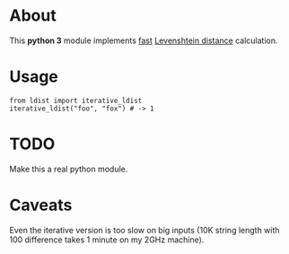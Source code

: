 # About
This **python 3** module implements
[fast](http://www.csse.monash.edu.au/~lloyd/tildeStrings/Alignment/92.IPL.html)
[Levenshtein distance](http://en.wikipedia.org/wiki/Levenshtein_distance)
calculation.

# Usage
    from ldist import iterative_ldist
    iterative_ldist("foo", "fox") # -> 1

# TODO
Make this a real python module.

# Caveats
Even the iterative version is too slow on big inputs (10K string length with
100 difference takes 1 minute on my 2GHz machine).
